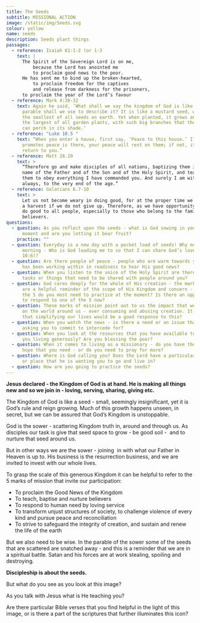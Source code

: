 ```yaml
---
title: The Seeds
subtitle: MISSIONAL ACTION
image: /static/img/Seeds.svg
colour: yellow
name: seeds
description: Seeds plant things
passages:
  - reference: Isaiah 61:1-2 (or 1-3
    text: |
      The Spirit of the Sovereign Lord is on me,
          because the Lord has anointed me
          to proclaim good news to the poor.
      He has sent me to bind up the broken-hearted,
          to proclaim freedom for the captives
          and release from darkness for the prisoners,
      to proclaim the year of the Lord’s favour
  - reference: Mark 4:30-32
    text: Again he said, ‘What shall we say the kingdom of God is like, or what
      parable shall we use to describe it? It is like a mustard seed, which is
      the smallest of all seeds on earth. Yet when planted, it grows and becomes
      the largest of all garden plants, with such big branches that the birds
      can perch in its shade.’
  - reference: "Luke 10.5 "
    text: “When you enter a house, first say, ‘Peace to this house.’ If someone who
      promotes peace is there, your peace will rest on them; if not, it will
      return to you.”
  - reference: Matt 28.19
    text: >
      “Therefore go and make disciples of all nations, baptizing them in the
      name of the Father and of the Son and of the Holy Spirit, and teaching
      them to obey everything I have commanded you. And surely I am with you
      always, to the very end of the age.”
  - reference: Galatians 6.7-10
    text: >
      Let us not become weary in doing good, for at the proper time we will reap
      a harvest if we do not give up. Therefore, as we have opportunity, let us
      do good to all people, especially to those who belong to the family of
      believers.
questions:
  - question: As you reflect upon the seeds - what is God sowing in your life at the
      moment and are you letting it bear fruit?
    practice: ""
  - question: Everyday is a new day with a pocket load of seeds! Why not ask every
      morning - Who is God leading me to so that I can share God’s love (Luke
      10:6)?
  - question: Are there people of peace - people who are warm towards you - who God
      has been working within in readiness to hear His good news?
  - question: When you listen to the voice of the Holy Spirit are there particular
      tasks or things that need to be shared with people around you?
  - question: God cares deeply for the whole of His creation - the marks of mission
      are a helpful reminder of the scope of His Kingdom and concern - which of
      the 5 do you most need to practice at the moment? Is there an opportunity
      to respond to one of the 5 now?
  - question: These marks of mission point out to us the impact that we often have
      on the world around us - over consuming and abusing creation. It may be
      that simplifying our lives would be a good response to this?
  - question: When you watch the news - is there a need or an issue that the Lord is
      asking you to commit to intercede for?
  - question: When you look at the resources that you have available to you - are
      you living generously? Are you blessing the poor?
  - question: When it comes to living as a missionary - do you have the courage and
      hope that you need - or do you need to pray for more?
  - question: Where is God calling you? Does the Lord have a particular people group
      or place that he is wanting you to go and live in?
  - question: How are you going to practice the seeds?
---
```

**Jesus declared - the Kingdom of God is at hand. He is making all things new and so we join in - loving, serving, sharing, giving etc.**

The Kingdom of God is like a seed - small, seemingly insignificant, yet it is God’s rule and reign growing. Much of this growth happens unseen, in secret, but we can be assured that God’s Kingdom is unstoppable. 

God is the sower - scattering Kingdom truth in, around and through us. As disciples our task is give that seed space to grow - be good soil -  and to nurture that seed around us.

But in other ways we are the sower - joining  in with what our Father in Heaven is up to. His business is the resurrection business, and we are invited to invest with our whole lives.

To grasp the scale of this generous Kingdom it can be helpful to refer to the 5 marks of mission that invite our participation:

* To proclaim the Good News of the Kingdom
* To teach, baptise and nurture believers
* To respond to human need by loving service
* To transform unjust structures of society, to challenge violence of every kind and pursue peace and reconciliation
* To strive to safeguard the integrity of creation, and sustain and renew the life of the earth

But we also need to be wise. In the parable of the sower some of the seeds that are scattered are snatched away - and this is a reminder that we are in a spiritual battle. Satan and his forces are at work stealing, spoiling and destroying. 

**Discipleship is about the seeds.**

But what do you see as you look at this image? 

As you talk with Jesus what is He teaching you? 

Are there particular Bible verses that you find helpful in the light of this image, or is there a part of the scriptures that further illuminates this icon?